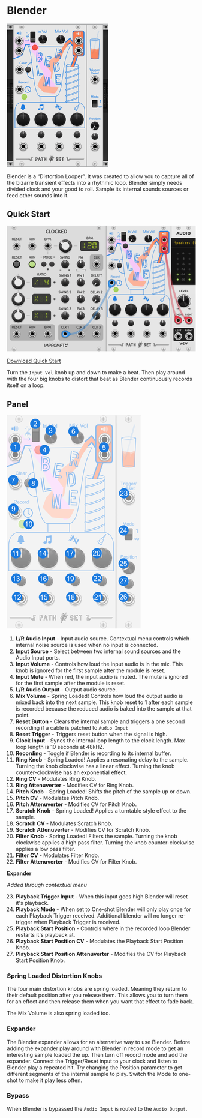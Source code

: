 # Blender
![Image of Blender module](../images/Blender.png)

Blender is a “Distortion Looper”. It was created to allow you to capture all of the bizarre transient effects into a rhythmic loop. Blender simply needs divided clock and your good to roll. Sample its internal sounds sources or feed other sounds into it.

## Quick Start

![Image of quick start patch](../images/Blender/quick_start_1.png)

[Download Quick Start](../examples/Blender/Blender_QuickStart.vcvs?raw=true)

Turn the `Input Vol` knob up and down to make a beat. Then play around with the four big knobs to distort that beat as Blender continuously records itself on a loop.

## Panel

![Image of controls](../images/Blender/labels.png)

1. **L/R Audio Input** - Input audio source. Contextual menu controls which internal noise source is used when no input is connected.
2. **Input Source** - Select between two internal sound sources and the Audio Input ports.
3. **Input Volume** - Controls how loud the input audio is in the mix. This knob is ignored for the first sample after the module is reset. 
4. **Input Mute** - When red, the input audio is muted. The mute is ignored for the first sample after the module is reset.
5. **L/R Audio Output** - Output audio source. 
6. **Mix Volume** - Spring Loaded! Controls how loud the output audio is mixed back into the next sample. This knob reset to 1 after each sample is recorded because the reduced audio is baked into the sample at that point.
7. **Reset Button** - Clears the internal sample and triggers a one second recording if a cable is patched to `Audio Input`
8. **Reset Trigger** - Triggers reset button when the signal is high.
9. **Clock Input** - Syncs the internal loop length to the clock length. Max loop length is 10 seconds at 48kHZ.
10. **Recording** - Toggle if Blender is recording to its internal buffer.
11. **Ring Knob** - Spring Loaded! Applies a resonating delay to the sample. Turning the knob clockwise has a linear effect. Turning the knob counter-clockwise has an exponential effect.
12. **Ring CV** - Modulates Ring Knob.
13. **Ring Attenuverter** - Modifies CV for Ring Knob.
14. **Pitch Knob** - Spring Loaded! Shifts the pitch of the sample up or down.
15. **Pitch CV** - Modulates Pitch Knob.
16. **Pitch Attenuverter** - Modifies CV for Pitch Knob.
17. **Scratch Knob** - Spring Loaded! Applies a turntable style effect to the sample.
18. **Scratch CV** - Modulates Scratch Knob.
19. **Scratch Attenuverter** - Modifies CV for Scratch Knob.
20. **Filter Knob** - Spring Loaded! Filters the sample. Turning the knob clockwise applies a high pass filter. Turning the knob counter-clockwise applies a low pass filter.
21. **Filter CV** - Modulates Filter Knob.
22. **Filter Attenuverter** - Modifies CV for Filter Knob.

**Expander**

*Added through contextual menu*

23. **Playback Trigger Input** - When this input goes high Blender will reset it's playback.
24. **Playback Mode** - When set to One-shot Blender will only play once for each Playback Trigger received. Additional blender will no longer re-trigger when Playback Trigger is received.
25. **Playback Start Position** - Controls where in the recorded loop Blender restarts it's playback at.
26. **Playback Start Position CV** - Modulates the Playback Start Position Knob.
27. **Playback Start Position Attenuverter** - Modifies the CV for Playback Start Position Knob.

### Spring Loaded Distortion Knobs

The four main distortion knobs are spring loaded. Meaning they return to their default position after you release them. This allows you to turn them for an effect and then release them when you want that effect to fade back.

The Mix Volume is also spring loaded too.

### Expander

The Blender expander allows for an alternative way to use Blender. Before adding the expander play around with Blender in record mode to get an interesting sample loaded the up. Then turn off record mode and add the expander. Connect the Trigger/Reset input to your clock and listen to Blender play a repeated hit. Try changing the Position parameter to get different segments of the internal sample to play. Switch the Mode to one-shot to make it play less often.

### Bypass

When Blender is bypassed the `Audio Input` is routed to the `Audio Output`.
